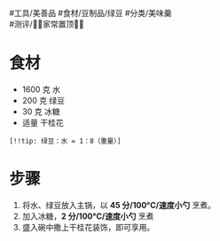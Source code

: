 #工具/美善品 
#食材/豆制品/绿豆 
#分类/美味羹  
#测评/📌📌家常置顶📌📌

# 食材

- 1600 克 水
- 200 克 绿豆
- 30 克 冰糖
- 适量 干桂花

`[!!tip: 绿豆：水 = 1：8（重量）]` 
# 步骤

1. 将水、绿豆放入主锅，以 **45 分/100°C/速度小勺** 烹煮。
2. 加入冰糖，**2 分/100°C/速度小勺** 烹煮
3. 盛入碗中撒上干桂花装饰，即可享用。